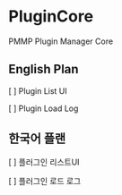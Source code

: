 # PluginCore
PMMP Plugin Manager Core

## English Plan
[ ] Plugin List UI

[ ] Plugin Load Log

## 한국어 플랜
[ ] 플러그인 리스트UI

[ ] 플러그인 로드 로그

